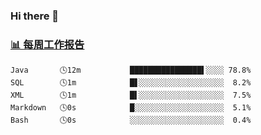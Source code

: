 ### Hi there 👋

<!-- waka-box start -->
### <a href="https://gist.github.com/b3f90cfdb958d2401b019f821c34c859" target="_blank">📊 每周工作报告</a>
```text
Java       🕓12m           ████████████████▌░░░░ 78.8%
SQL        🕓1m            █▋░░░░░░░░░░░░░░░░░░░  8.2%
XML        🕓1m            █▌░░░░░░░░░░░░░░░░░░░  7.5%
Markdown   🕓0s            █░░░░░░░░░░░░░░░░░░░░  5.1%
Bash       🕓0s            ░░░░░░░░░░░░░░░░░░░░░  0.4%
```
<!-- waka-box end -->

<!--
**yiningv/yiningv** is a ✨ _special_ ✨ repository because its `README.md` (this file) appears on your GitHub profile.
Here are some ideas to get you started:
- 🔭 I’m currently working on ...
- 🌱 I’m currently learning ...
- 👯 I’m looking to collaborate on ...
- 🤔 I’m looking for help with ...
- 💬 Ask me about ...
- 📫 How to reach me: ...
- 😄 Pronouns: ...
- ⚡ Fun fact: ...
-->
